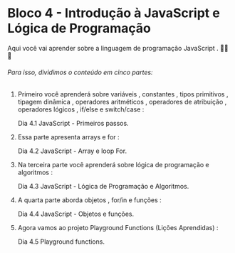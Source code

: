 # Bloco 4 - Introdução à JavaScript e Lógica de Programação

Aqui você vai aprender sobre a linguagem de programação JavaScript . 🚀🚀🚀

###### Para isso, dividimos o conteúdo em cinco partes:

1. Primeiro você aprenderá sobre variáveis , constantes , tipos primitivos , tipagem dinâmica , operadores aritméticos , operadores de atribuição , operadores lógicos , if/else e switch/case :

    Dia 4.1 JavaScript - Primeiros passos.

2. Essa parte apresenta arrays e for :

    Dia 4.2 JavaScript - Array e loop For.

3. Na terceira parte você aprenderá sobre lógica de programação e algoritmos :

    Dia 4.3 JavaScript - Lógica de Programação e Algoritmos.

4. A quarta parte aborda objetos , for/in e funções :

    Dia 4.4 JavaScript - Objetos e funções.

5. Agora vamos ao projeto Playground Functions (Lições Aprendidas) :

    Dia 4.5 Playground functions.
